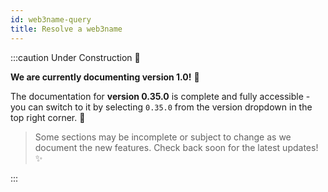 ```yaml
---
id: web3name-query
title: Resolve a web3name
---
```


:::caution Under Construction 🚨

**We are currently documenting version 1.0!** 🔨

The documentation for **version 0.35.0** is complete and fully accessible - you can switch to it by selecting `0.35.0` from the version dropdown in the top right corner. 🎯

> Some sections may be incomplete or subject to change as we document the new features. Check back soon for the latest updates! ✨

:::
